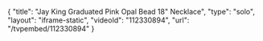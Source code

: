 {
    "title": "Jay King Graduated Pink Opal Bead 18\" Necklace",
    "type": "solo",
    "layout": "iframe-static",
    "videoId": "112330894",
    "url": "\/tvpembed\/112330894"
}